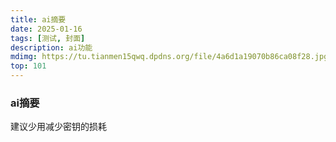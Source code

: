 ```yaml
---
title: ai摘要
date: 2025-01-16
tags: [测试, 封面]
description: ai功能
mdimg: https://tu.tianmen15qwq.dpdns.org/file/4a6d1a19070b86ca08f28.jpg
top: 101
---
```

### ai摘要
建议少用减少密钥的损耗